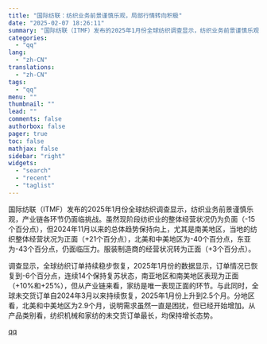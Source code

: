 ```yaml
---
title: "国际纺联：纺织业务前景谨慎乐观，局部行情转向积极"
date: "2025-02-07 18:26:11"
summary: "国际纺联（ITMF）发布的2025年1月份全球纺织调查显示，纺织业务前景谨慎乐观，产业链各环节仍面临..."
categories:
  - "qq"
lang:
  - "zh-CN"
translations:
  - "zh-CN"
tags:
  - "qq"
menu: ""
thumbnail: ""
lead: ""
comments: false
authorbox: false
pager: true
toc: false
mathjax: false
sidebar: "right"
widgets:
  - "search"
  - "recent"
  - "taglist"
---
```


国际纺联（ITMF）发布的2025年1月份全球纺织调查显示，纺织业务前景谨慎乐观，产业链各环节仍面临挑战。虽然现阶段纺织业的整体经营状况仍为负面（-15个百分点），但2024年11月以来的总体趋势保持向上，尤其是南美地区，当地的纺织整体经营状况为正面（+21个百分点），北美和中美地区为-40个百分点，东亚为-43个百分点，仍面临压力。服装制造商的经营状况转为正面（+3个百分点）。

调查显示，全球纺织订单持续稳步恢复，2025年1月份的数据显示，订单情况已恢复到-6个百分点，连续14个保持复苏状态，南亚地区和南美地区表现为正面（+10%和+25%），但从产业链来看，家纺是唯一表现正面的环节。与此同时，全球未交货订单自2024年3月以来持续恢复，2025年1月份上升到2.5个月。分地区看，北美和中美地区为2.9个月，说明需求虽然一直是困扰，但已经开始增加。从产品类别看，纺织机械和家纺的未交货订单最长，均保持增长态势。

[qq](https://new.qq.com/rain/a/20250207A07JPK00)
